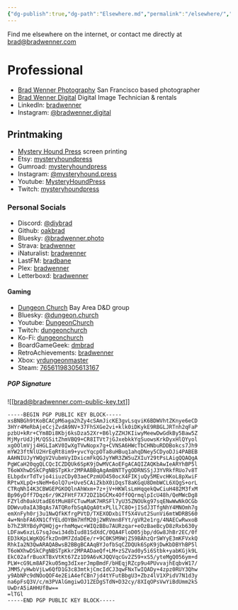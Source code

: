```yaml
---
{"dg-publish":true,"dg-path":"Elsewhere.md","permalink":"/elsewhere/","noteIcon":"signpost"}
---
```


Find me elsewhere on the internet, or contact me directly at brad@bradwenner.com
# Professional
* [Brad Wenner Photography](https://www.bradwenner.com/) San Francisco based photographer
* [Brad Wenner Digital](https://bradwenner.digital/) Digital Image Technician & rentals
* LinkedIn: [bradwenner](https://www.linkedin.com/in/bradwenner/)
* Instagram: [@bradwenner.digital](https://www.instagram.com/bradwenner.digital/)
## Printmaking
* [Mystery Hound Press](https://mysteryhound.press/) screen printing
* Etsy: [mysteryhoundpress](https://mysteryhoundpress.etsy.com/)
* Gumroad: [mysteryhoundpress](https://mysteryhoundpress.gumroad.com/)
* Instagram: [@mysteryhound.press](https://www.instagram.com/mysteryhound.press)
* Youtube: [MysteryHoundPress](https://www.youtube.com/@mysteryhoundpress)
* Twitch: [mysteryhoundpress](https://www.twitch.tv/mysteryhoundpress)
### Personal Socials
* Discord: [@diybrad](discord.com/users/367504021965242371) 
* Github: [oakbrad](https://github.com/oakbrad)
* Bluesky: [@bradwenner.photo](https://bsky.app/profile/bradwenner.photo)
* Strava: [bradwenner](https://www.strava.com/athletes/2245566)
* iNaturalist: [bradwenner](https://www.inaturalist.org/people/726158)
* LastFM: [bradbane](https://www.last.fm/user/bradbane)
* Plex: [bradwenner](https://l.plex.tv/LkgD8rt)
* Letterboxd: [bradwenner](https://letterboxd.com/bradwenner/)
#### Gaming
* [Dungeon Church](https://www.dungeon.church/) Bay Area D&D group
* Bluesky: [@dungeon.church](https://bsky.app/profile/dungeon.church)
* Youtube: [DungeonChurch](https://www.youtube.com/@DungeonChurch)
* Twitch: [dungeonchurch](https://www.twitch.tv/dungeonchurch)
* Ko-Fi: [dungeonchurch](https://ko-fi.com/dungeonchurch)
* BoardGameGeek: [dmbrad](https://boardgamegeek.com/user/dmbrad)
* RetroAchievements: [bradwenner](https://retroachievements.org/user/bradwenner)
* Xbox: [yrdungeonmaster](https://www.xbox.com/en-US/play/user/yrdungeonmaster)
* Steam: [76561198305613167](https://steamcommunity.com/profiles/76561198305613167/)
##### PGP Signature
![[brad@bradwenner.com-public-key.txt]]
```
-----BEGIN PGP PUBLIC KEY BLOCK-----
xsBNBGh9tKoBCACpM6aga2hZy4cSAmJicKE3gvLsqviK6BDWVhtZKnye6eCD
3HYr4MeRbAjeCcjZvdA9NV+37FhSXGe2vi+klk0iDKykE9RBGLJRTnh2qFaP
pzbU+kRr+CYm8Di8Kbj6ksDza52Xr+B6lyZZHJKIiwyMeewDwGdkBy5Baw5Z
MjMyrUdJjM/QSSitZhmVBQ9+CR8ITVt7jGJxebkkYgSuowsKrkDyxHlQYyol
xgOOlmVjj4HGLIaKV0IwXgTVwNopx7g+CVNSA6HWcTbCHNbuRDDBokcs7Jh9
mYW23ftNlU2HrEqRt8im9+yvcYqcpOTa8uHBuq1ahqDNey5CDyoDJi4PABEB
AAHNIUJyYWQgV2VubmVyIDxicmFkQGJyYWR3ZW5uZXIuY29tPsLAigQQAQgA
PgWCaH20qgQLCQcICZDQUk6SpK9jDwMVCAoEFgACAQIZAQKbAwIeARYhBP5l
T6oWXhwDSkCPgNBSTpKkr2MPAABBqAgAmBNTTygODRNSSjJ3YVRkfRUo7v8T
ELbpdxrTdTvjo4iiuzCDy03aeCPzmUO450ocX4FIKjuQy5MEvcHKoL8pXwiF
RPtwXLpQ+sNeM+6olQ7u+Uve5CAiZkbX0iDqsT8aKGqU8DmbWCL6XQgS+orL
CTRqNhI4K3CBWGEPGKOQlnAhWxm+7z+jV+HKWlsLmHqqekQwCiuH482M3fxM
Bp96yDff7Dqz6r/9K2FHtF7X72DZ1bGCMx4OffOQrmqlpIcU48h/QeMWcDg8
FZYldh0akUtadE6tMuH8FCTuwMaK7HRSFl7yU35ZNOUkg97sqENwWwNkOCGb
DDWvu0aIA3BqAs7ATQRofbSqAQgA0txPLlL7C8O+jISdJ3TfgNhY4MNOmh7g
emXnFyh0rj3u1NwQfkKfrgPVtD/TXEXODxbiTf5X4Vut2SunVi6mtWDRBS60
4w+NnbFA6XN1CfYELdOYBm7HfM20j2WRVmn8FYt/gVR2e1rg/4NAECwRwxoB
b7hZ3RYBdyPQHQjg+rhmMqwc+WIQzBBu7AURzqar+eOzBaeBcyD8zRxb630y
LDFaw6xzLG7sqJowi34dbIud81SdXdC/0QA4FloD05jbp/dGw8JhBr2EC/0f
ED3kKpLWgKQGfkzDn0M7ZdaDEe/r+9C0KSM9WjZS9BAhzQrSWYyE3mKFVxkQ
RhkIa2N3QwARAQABwsB2BBgBCAAqBYJofbSqCZDQUk6SpK9jDwKbDBYhBP5l
T6oWXhwDSkCPgNBSTpKkr2MPAADaeQf+LM+zSZVad0y5i6Stbk+yabKGjk9L
EkC02afrBuoXTBxVtKt67Zz1D9A6vKJQQVqcGv2Z59+xS5/yteMgQ056ym+d
PLW+cG9Lm8AF2ku05mg3dIxerJmpBmdF/bHEqjRZcp9u4PUvvajhEqbvW17/
JMM5/yHwbVjLw6QfD1G3c83mtkjCmcIdCJ3qwFNxTwIQADy+4zpz0RUY3Qhw
y9AbNPc9dNOoQOF4e2EiA4efCBn7jd4tYFutBbgU3+Zbz4lV1XPidV7N1d3y
na6pFsQ3V/c/m3PVAlGmgiwOJ1ZEDgSTdN+D32cy/8XIqOPsVwYiBdUmm2kS
UwDrA5iAHHUf8w==
=lTGl
-----END PGP PUBLIC KEY BLOCK-----
```